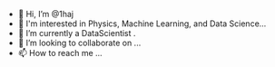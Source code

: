 - 👋 Hi, I’m @1haj
- 👀 I'm interested in Physics, Machine Learning, and Data Science...
- 🌱 I’m currently a DataScientist .
- 💞️ I’m looking to collaborate on ...
- 📫 How to reach me ...

<!---
1haj/1haj is a ✨ special ✨ repository because its `README.md` (this file) appears on your GitHub profile.
You can click the Preview link to take a look at your changes.
--->
